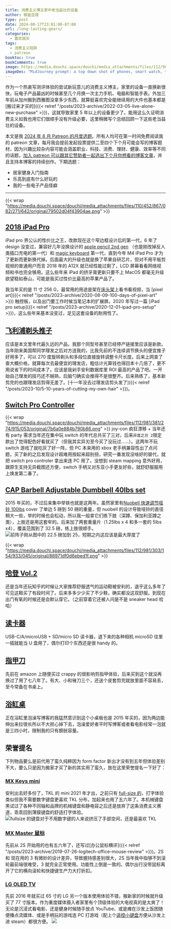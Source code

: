 ```yaml
---
title: 消费主义博主家中老当益壮的设备
author: 椒盐豆豉
type: post
date: 2024-08-17T23:01:00-07:00
url: /long-lasting-gears/
categories:
  - 喜欢就买
tags:
  - 消费主义陷阱
  - patreon 
booktoc: true
bookComments: true
image: https://media.douchi.space/douchi/media_attachments/files/112/981/305/394/941/266/original/e4f62bdf5e9ed6c0.png
imageDes: "MidJourney prompt: a top down shot of phones, smart watch, tablets, shoes, bags in pixel art style --ar 16:9"
---
```


作为一个热衷写测评体验的尝试新玩意儿的消费主义博主，家里的设备一直换新很快，玩电子产品最凶的时候甚至几个月换一次主力手机、电脑和智能手表。外加三年前从加州搬到西雅图没拿多少东西，就算挺喜欢完全能继续用的大件也基本都是[搬过来才买的]({{< relref "/posts/2023-archive/2022-03-05-live-alone-new-purchase" >}})，这就导致家里 5 年以上的设备更少了。能用这么久证明消费主义如我也用它们很顺手没有升级必要，这里稍微写个总结回顾一下这些老当益壮的设备。

<!--more-->

本文是我 [2024 年 8 月 Patreon 的月度选题](https://www.patreon.com/posts/2024-nian-8-yue-108440104)。所有人均可在第一时间免费阅读我的 patreon 文章，每月我会提前发起投票提供二至四个下个月可能会写的博客题材，因为兴趣比较杂内容可能会涵盖职业、科技、消费、理财、健康、效率等不同的话题，[加入 patreon 可以跟其它赞助者一起选出下个月你想看的博客文章](https://www.patreon.com/posts/110311681)，并且支持本博客的持续创作。下期选题：
- 居家健身入门指南
- 乐高到底有什么好玩的
- 我的一些电子产品怪癖

---
{{< wrap "https://media.douchi.space/douchi/media_attachments/files/110/452/867/082/271/642/original/79502d04f43904ae.png" >}}
## [2018 iPad Pro](https://amzn.to/3WOn8Ee)
iPad pro 界公认的性价比之王，改款现在这个窄边框设计后的第一代，6 年了 design 没变过，兼容好几年没换设计的 [apple pencil 2nd gen](https://amzn.to/3YQ863k) （也是刚改掉反人类插口充电的第一代）和 [magic keyboard](https://amzn.to/3Mh2V4N) 第一代，直到今年 M4 iPad Pro 才为了更新而更新换代掉。后面最大的升级也就是换了苹果自研芯片，但对不用平板剪视频的普通用户而言 2018 年的 A12X 就已经性能过剩了，LCD 屏幕看看网络视频和书也完全够用。这么些年来 iPad 的挤牙膏更新只要不上 MacOS 都毫无升级欲望稳如泰山，可能是我买过性价比最高的苹果产品了。

我当年买的是 11 寸 256 G，最常用的用途是架在[床头架](https://amzn.to/3sg0c0n)上看书看视频，当 [pixel art]({{< relref "/posts/2023-archive/2020-08-09-100-days-of-pixel-art" >}}) 触控板，以及出门要工作时候当笔记本的扩展屏。2020 年写过一篇 [iPad pro setup]({{< relref "/posts/2023-archive/2020-12-01-ipad-pro-setup" >}})，这么些年来基本没变过，足见这套设备的耐用性了。

## [飞利浦剃头推子](https://amzn.to/41NwZf9)
应该是本文里年代最久远的产品，我那个同型号甚至已经停产链接里应该是新款。当年刚来美国帮同学理发之后对方送我的，比我先前的不连续调节换头的便宜推子好用多了，可以 270 度旋转剃头和多段位直接旋转调整卡尺长度。后来上网查了查大概价格，就算每次去最便宜的理发店，粗估计光算钱也得回本十几倍了，更不用说省下的时间成本了。应该是我剁手安利数据库里 ROI 最高的产品了吧。一开始自己理发的技巧还不娴熟，后脑勺确实会推得不是很整齐。后来熟练了，基本新剪完的也跟理发店剪得无差了。[十一年没去过理发店剪头发了]({{< relref "/posts/2023-10/5-10-years-of-cutting-my-own-hair" >}})。

## [Switch Pro Controller](https://amzn.to/4dtt8sW)
{{< wrap "https://media.douchi.space/douchi/media_attachments/files/112/981/381/274/915/053/original/7b6a0e884b790b86.png" >}}
joy-con 疯狂漂移 + 当年还有 party 需求当年还在集中玩 switch 的年代总共买了三对，后来`异度之刃 2`限定款出了觉得配色好看就买了（但我其实异刃至今买了没玩过……）。这两年不玩 switch 游戏了就吃灰了好一阵，但 PC 本来用的 xbox 老手柄兼容性出了点问题，买了新的之后发现设计超难用按起来超别扭，研究一番发现没啥好的替代，就把 switch pro controler 拿出来连 PC 用了。没想到 steam  mapping 意外好用，跟原生支持无异截图还方便，switch 手柄又对东亚小手更友好些，就舒舒服服用上焕发第二春了。

## [CAP Barbell Adjustable Dumbbell 40lbs set](https://amzn.to/4fuX0Xe)
2015 年买的，不过后来集中举铁也就是这两年。虽然家里有[Nuobell 快速调节哑铃 100lbs](https://smrtft.com/products/nuobell-50lb-matt-black?utm_source=blog.douchi.space) cover 了单边 5 磅到 50 磅的重量，但 nuobell 的设计导致哑铃的直径稍大一些，举的时候也会松动，所以我一般拿它们练下肢（深蹲、保加利亚蹲之类），上肢还是用这套牢的。后来加了两套重量片（1.25lbs x 4 和多一套的 5lbs x4），覆盖范围到了 32.5 磅，练上肢很顺手。
![前阵子刚从图中的 22.5 磅加到 25，短期之内这应该是最大厚度了](https://media.douchi.space/douchi/media_attachments/files/112/804/703/111/810/920/original/7c3393f698911486.jpg)

{{< wrap "https://media.douchi.space/douchi/media_attachments/files/112/981/303/154/933/045/original/88971df0d6ebed1f.png" >}}
## [哈登 Vol.2](https://stockx.com/adidas-harden-vol-2-ls-grey-five?utm_source=blog.douchi.space)
还是当年还玩知乎的时候让大家推荐舒服透气的运动鞋被安利的，退乎这么多年了可见这鞋买了有段时间了。后来多多少少买了不少鞋，确实都没这双舒服。到现在出门有氧的时候还是会默认穿它。（之前穿着它还被人问是不是 sneaker head 哈哈）

## [读卡器](https://amzn.to/3sbiaBn)
USB-C/A/microUSB + SD/micro SD 读卡器，退下来的各种相机 microSD 往里一插就能当 U 盘用了，偶尔打印个东西还是很 handy 的。

## [指甲刀](https://amzn.to/4doPdsT)
先前在 amazon 上随便买过 crappy 的很影响剪指甲体验，后来买到这个就没再换过了用了七八年了。有大、小和锉刀三个，还送个皮套剪完就放里面不容易丢，至今常备在书桌上。

## [浴缸桌](https://amzn.to/4dsnoQn)
正在浴缸里泡澡写博客的我猛然意识到这个小桌板也是 2015 年买的，因为两边能伸出来拉很长所以不大担心掉下去，泡澡爱好者平时写博客或者看电影经常一泡就是三四小时，限制我的只有膀胱容量。

## 荣誉提名
下列物品要么是前代用了蛮久纯粹因为 form factor 新出才没有到五年但体验差别不大，要么只是因为搬家才买了新的其实用了蛮久，放在这里荣誉提名一下好了：

### [MX Keys mini](https://amzn.to/46QThPU) 
安利出去好多份了，TKL 的 mini 2021 年才出，之前只有 [full-size 的](https://amzn.to/46PiZnY)，打字体验类似但我不需要数字键盘更喜欢 TKL 分布，加起来也用了五六年了。本机械键盘黑试过了各种不同轴和品牌的机械键盘和静电容之后还是放弃了这条消费主义赛道，乖乖回到薄膜键盘的舒适打字体验。
![fullsize 的键盘对于不用数字键的人来说挤压了手部空间，还是最喜欢 TKL](https://media.douchi.space/douchi/media_attachments/files/110/461/807/891/615/350/original/6db5e60a39d875ec.png)

### [MX Master 鼠标](https://amzn.to/3WKkUFM) 
先前从 2S 开始用的也有五六年了，还写过[办公鼠标横评]({{< relref "/posts/2023-archive/2019-07-26-logitech-office-mouse-review" >}})。2S 和 现在用的 3 有微妙的设计差异，导致握持感差别很大，2S 当年我中指够不到滚轮最前端很难受，3 就完全正常使用。功能性上倒是一致的。偶尔出行没带鼠标离开了它的横向滚轮和快捷键生产力大打折扣。

### [LG OLED TV](https://amzn.to/3WS3Opl)
先前 2016 年就买过 65 寸的 LG 另一个版本使用体验不错，搬新家的时候就升级买了 77 寸版本。作为重度媒体摄入者家里有个顶级体验的大电视真的是太爽了！无论是沉浸式看电影、还是健身时候随手放点 YouTube、或是瘫在沙发上饭困随便播点流媒体、或是手柄玩的游戏连 PC 打游戏（配上个[遥控小键盘](https://amzn.to/4dPBN8L)方便从沙发上进 steam）都很方便。
![](https://media.douchi.space/douchi/media_attachments/files/107/764/260/699/495/945/original/625681cc2bb159c3.png)